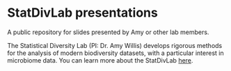 # StatDivLab presentations

A public repository for slides presented by Amy or other lab members. 

The Statistical Diversity Lab (PI: Dr. Amy Willis) develops rigorous methods for the analysis of modern biodiversity datasets, with a particular interest in microbiome data. You can learn more about the StatDivLab [here](https://statdivlab.github.io/). 
